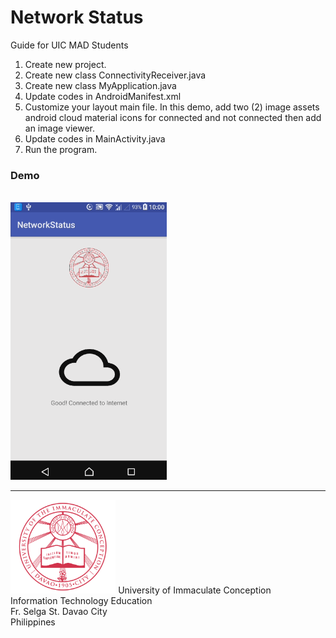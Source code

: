 # Network Status
Guide for UIC MAD Students

1. Create new project.
2. Create new class ConnectivityReceiver.java
3. Create new class MyApplication.java
4. Update codes in AndroidManifest.xml
5. Customize your layout main file. In this demo, add two (2) image assets android cloud material icons for connected and not connected then add an image viewer.
6. Update codes in MainActivity.java
7. Run the program.

### Demo

<br/>

<img src="https://github.com/clydeatuic/NetworkStatus/blob/master/networkstatus_preview.gif" />

<hr/>
<img src="https://github.com/clydeatuic/CloudDatabase/blob/master/uic.png" height="150" />
University of Immaculate Conception<br/>
Information Technology Education<br/>
Fr. Selga St. Davao City<br/>
Philippines